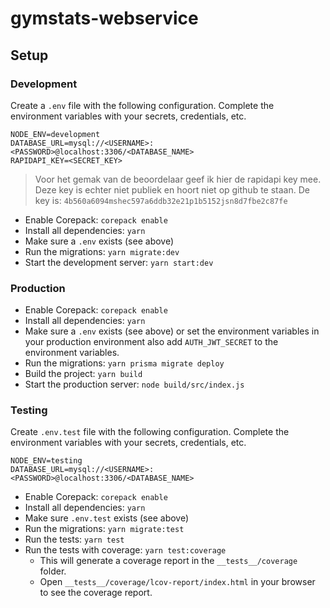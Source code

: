 # gymstats-webservice
## Setup
### Development
Create a `.env`  file with the following configuration.
Complete the environment variables with your secrets, credentials, etc.

```
NODE_ENV=development
DATABASE_URL=mysql://<USERNAME>:<PASSWORD>@localhost:3306/<DATABASE_NAME>
RAPIDAPI_KEY=<SECRET_KEY>
```

> Voor het gemak van de beoordelaar geef ik hier de rapidapi key mee. Deze key is echter niet publiek en hoort niet op github te staan.
> De key is: `4b560a6094mshec597a6ddb32e21p1b5152jsn8d7fbe2c87fe`

- Enable Corepack: `corepack enable`
- Install all dependencies: `yarn`
- Make sure a `.env` exists (see above)
- Run the migrations: `yarn migrate:dev`
- Start the development server: `yarn start:dev`

### Production

- Enable Corepack: `corepack enable`
- Install all dependencies: `yarn`
- Make sure a `.env` exists (see above) or set the environment variables in your production environment also add `AUTH_JWT_SECRET` to the environment variables.
- Run the migrations: `yarn prisma migrate deploy`
- Build the project: `yarn build`
- Start the production server: `node build/src/index.js`

### Testing
Create `.env.test` file with the following configuration.
Complete the environment variables with your secrets, credentials, etc.

```
NODE_ENV=testing
DATABASE_URL=mysql://<USERNAME>:<PASSWORD>@localhost:3306/<DATABASE_NAME>
```
- Enable Corepack: `corepack enable`
- Install all dependencies: `yarn`
- Make sure `.env.test` exists (see above)
- Run the migrations: `yarn migrate:test`
- Run the tests: `yarn test`
- Run the tests with coverage: `yarn test:coverage`
  - This will generate a coverage report in the `__tests__/coverage` folder.
  - Open `__tests__/coverage/lcov-report/index.html` in your browser to see the coverage report.
